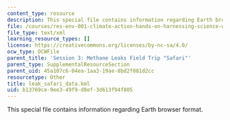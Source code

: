 ```yaml
---
content_type: resource
description: This special file contains information regarding Earth browser format.
file: /courses/res-env-001-climate-action-hands-on-harnessing-science-with-communities-to-cut-carbon-january-iap-2017/b13769ce9ee349f9d8ef3d613f94f805_leak_safari_data.kml
file_type: text/xml
learning_resource_types: []
license: https://creativecommons.org/licenses/by-nc-sa/4.0/
ocw_type: OCWFile
parent_title: 'Session 3: Methane Leaks Field Trip "Safari"'
parent_type: SupplementalResourceSection
parent_uid: 45a107c6-04ea-1aa3-19ae-8bd2f081d2cc
resourcetype: Other
title: leak_safari_data.kml
uid: b13769ce-9ee3-49f9-d8ef-3d613f94f805
---
```

This special file contains information regarding Earth browser format.